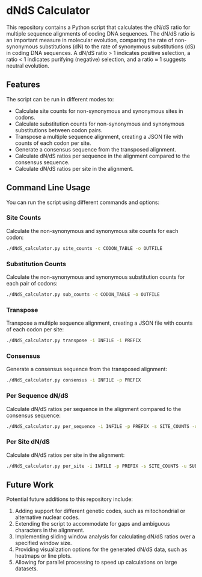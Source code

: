 # dNdS Calculator

This repository contains a Python script that calculates the dN/dS ratio for multiple sequence alignments of coding DNA sequences. The dN/dS ratio is an important measure in molecular evolution, comparing the rate of non-synonymous substitutions (dN) to the rate of synonymous substitutions (dS) in coding DNA sequences. A dN/dS ratio > 1 indicates positive selection, a ratio < 1 indicates purifying (negative) selection, and a ratio ≈ 1 suggests neutral evolution.

## Features  

The script can be run in different modes to:

- Calculate site counts for non-synonymous and synonymous sites in codons.
- Calculate substitution counts for non-synonymous and synonymous substitutions between codon pairs.
- Transpose a multiple sequence alignment, creating a JSON file with counts of each codon per site.
- Generate a consensus sequence from the transposed alignment.
- Calculate dN/dS ratios per sequence in the alignment compared to the consensus sequence.
- Calculate dN/dS ratios per site in the alignment.

## Command Line Usage
You can run the script using different commands and options:
### Site Counts
Calculate the non-synonymous and synonymous site counts for each codon:
```bash
./dNdS_calculator.py site_counts -c CODON_TABLE -o OUTFILE
```
### Substitution Counts
Calculate the non-synonymous and synonymous substitution counts for each pair of codons:
```bash
./dNdS_calculator.py sub_counts -c CODON_TABLE -o OUTFILE
```
### Transpose
Transpose a multiple sequence alignment, creating a JSON file with counts of each codon per site:
```bash
./dNdS_calculator.py transpose -i INFILE -i PREFIX
```
### Consensus
Generate a consensus sequence from the transposed alignment:
```bash
./dNdS_calculator.py consensus -i INFILE -p PREFIX
```
### Per Sequence dN/dS
Calculate dN/dS ratios per sequence in the alignment compared to the consensus sequence:
```bash
./dNdS_calculator.py per_sequence -i INFILE -p PREFIX -s SITE_COUNTS -u SUB_COUNTS
```
### Per Site dN/dS
Calculate dN/dS ratios per site in the alignment:
```bash
./dNdS_calculator.py per_site -i INFILE -p PREFIX -s SITE_COUNTS -u SUB_COUNTS
```
## Future Work
Potential future additions to this repository include:
1. Adding support for different genetic codes, such as mitochondrial or alternative nuclear codes.
2. Extending the script to accommodate for gaps and ambiguous characters in the alignment.
3. Implementing sliding window analysis for calculating dN/dS ratios over a specified window size.
4. Providing visualization options for the generated dN/dS data, such as heatmaps or line plots.
5. Allowing for parallel processing to speed up calculations on large datasets.



